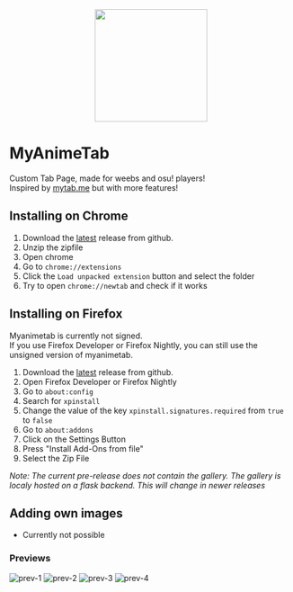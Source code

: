 <center><img src="https://i.imgur.com/lkXFvjW.png" width="200" height="200"></center>

# MyAnimeTab

Custom Tab Page, made for weebs and osu! players!  
Inspired by [mytab.me](https://mytab.me) but with more features!
 

## Installing on Chrome

1. Download the [latest](https://github.com/aridevelopment-de/myanimetab/releases/download/extension-build-beta.2/myanimetab-extension-build-beta.2.zip) release from github.
2. Unzip the zipfile
3. Open chrome
4. Go to `chrome://extensions`
5. Click the `Load unpacked extension` button and select the folder
6. Try to open `chrome://newtab` and check if it works

## Installing on Firefox

Myanimetab is currently not signed.  
If you use Firefox Developer or Firefox Nightly, you can still use the unsigned version of myanimetab.

1. Download the [latest](https://github.com/aridevelopment-de/myanimetab/releases/download/extension-build-beta.2/myanimetab-extension-build-beta.2.zip) release from github.
2. Open Firefox Developer or Firefox Nightly
3. Go to `about:config`
4. Search for `xpinstall`
5. Change the value of the key `xpinstall.signatures.required` from `true` to `false`
6. Go to `about:addons`
7. Click on the Settings Button
8. Press "Install Add-Ons from file"
9. Select the Zip File
  
<i> Note: The current pre-release does not contain the gallery. The gallery is localy hosted on a flask backend. This will change in newer releases </i>

## Adding own images

- Currently not possible


### Previews

![prev-1](https://i.imgur.com/sQN5Gan.png)
![prev-2](https://i.imgur.com/ypmHM6S.png)
![prev-3](https://i.imgur.com/OtXmu0F.png)
![prev-4](https://i.imgur.com/Z2HqMgW.png)

